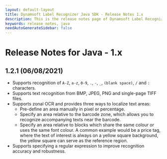 ```yaml
---
layout: default-layout
title: Dynamsoft Label Recognizer Java SDK - Release Notes 1.x
description: This is the release notes page of Dynamsoft Label Recognizer for Java SDK version 1.x.
keywords: release notes, java
needAutoGenerateSidebar: false
---
```


# Release Notes for Java - 1.x

## 1.2.1 (06/08/2021)

- Supports recognition of `A-Z`, `a-z`, `0-9`, `.`, `-`, `_`, `(blank space)`, `/` and `:` characters. 
- Supports text recognition from BMP, JPEG, PNG and single-page TIFF files.
- Supports zonal OCR and provides three ways to localize text areas:
    - Pre-define an area manually in pixel or percentage.
    - Specify an area relative to the barcode zone, which allows you to recognize accompanying texts near the barcode. 
    - Specify an area relative to blocks which share the same colour or uses the same font colour. A common example would be a price tag, where the text of interest is always on a yellow square background, the yellow square can serve as the reference region.
- Supports specifying a regular expression to improve recognition accuracy and robustness.
